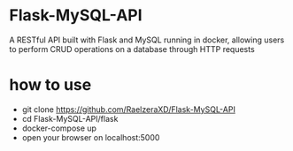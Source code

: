 # Flask-MySQL-API
A RESTful API built with Flask and MySQL running in docker, allowing users to perform CRUD operations on a database through HTTP requests
# how to use
* git clone https://github.com/RaelzeraXD/Flask-MySQL-API
* cd Flask-MySQL-API/flask
* docker-compose up
* open your browser on localhost:5000
